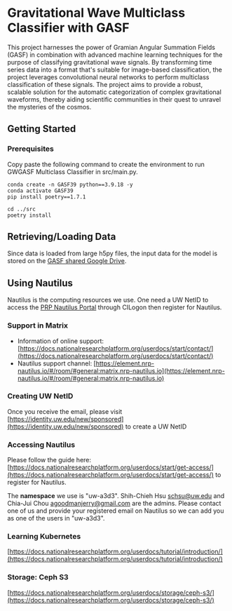 # Gravitational Wave Multiclass Classifier with GASF


This project harnesses the power of Gramian Angular Summation Fields (GASF) in combination with advanced machine learning techniques for the purpose of classifying gravitational wave signals. By transforming time series data into a format that's suitable for image-based classification, the project leverages convolutional neural networks to perform multiclass classification of these signals. The project aims to provide a robust, scalable solution for the automatic categorization of complex gravitational waveforms, thereby aiding scientific communities in their quest to unravel the mysteries of the cosmos.

## Getting Started

### Prerequisites
Copy paste the following command to create the environment to run GWGASF Multiclass Classifier in src/main.py.
```
conda create -n GASF39 python==3.9.18 -y
conda activate GASF39
pip install poetry==1.7.1

cd ../src
poetry install
```


## Retrieving/Loading Data

Since data is loaded from large h5py files, the input data for the model is stored on the [GASF shared Google Drive](https://drive.google.com/drive/folders/12jjEFBU81Y8PB7VUrPHPcZViBhm86obJ?usp=drive_link).


## Using Nautilus
Nautilus is the computing resources we use. One need a UW NetID to access the [PRP Nautilus Portal](https://portal.nrp-nautilus.io/) through CILogon then register for Nautilus. 

### Support in Matrix
- Information of online support: [https://docs.nationalresearchplatform.org/userdocs/start/contact/](https://docs.nationalresearchplatform.org/userdocs/start/contact/)
- Nautilus support channel: [https://element.nrp-nautilus.io/#/room/#general:matrix.nrp-nautilus.io](https://element.nrp-nautilus.io/#/room/#general:matrix.nrp-nautilus.io)

### Creating UW NetID
Once you receive the email, please visit
[https://identity.uw.edu/new/sponsored](https://identity.uw.edu/new/sponsored) to create a UW NetID

### Accessing Nautilus
Please follow the guide here: [https://docs.nationalresearchplatform.org/userdocs/start/get-access/](https://docs.nationalresearchplatform.org/userdocs/start/get-access/) to register for Nautilus.

The **namespace** we use is "uw-a3d3". Shih-Chieh Hsu <schsu@uw.edu> and Chia-Jui Chou <agoodmanjerry@gmail.com> are the admins. Please contact one of us and provide your registered email on Nautilus so we can add you as one of the users in "uw-a3d3".

### Learning Kubernetes
[https://docs.nationalresearchplatform.org/userdocs/tutorial/introduction/](https://docs.nationalresearchplatform.org/userdocs/tutorial/introduction/)

### Storage: Ceph S3
[https://docs.nationalresearchplatform.org/userdocs/storage/ceph-s3/](https://docs.nationalresearchplatform.org/userdocs/storage/ceph-s3/)
